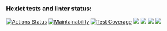 ### Hexlet tests and linter status:
[![Actions Status](https://github.com/prof-chernish/java-project-lvl1/workflows/hexlet-check/badge.svg)](https://github.com/prof-chernish/java-project-lvl1/actions)
[![Maintainability](https://api.codeclimate.com/v1/badges/37864fabefef0581afa0/maintainability)](https://codeclimate.com/github/prof-chernish/java-project-lvl1/maintainability)
[![Test Coverage](https://api.codeclimate.com/v1/badges/37864fabefef0581afa0/test_coverage)](https://codeclimate.com/github/prof-chernish/java-project-lvl1/test_coverage)
<a href="https://asciinema.org/a/lq5kaJ3H9ZAG5mYFPY0X2UlnY" target="_blank"><img src="https://asciinema.org/a/lq5kaJ3H9ZAG5mYFPY0X2UlnY.svg" /></a>
<a href="https://asciinema.org/a/ql3SFzVcndHvUVabaTXCJVf9W" target="_blank"><img src="https://asciinema.org/a/ql3SFzVcndHvUVabaTXCJVf9W.svg" /></a>
<a href="https://asciinema.org/a/pgNCblPczl5dTvvWA9hKd5WMD" target="_blank"><img src="https://asciinema.org/a/pgNCblPczl5dTvvWA9hKd5WMD.svg" /></a>
<a href="https://asciinema.org/a/5evfJo6jcW8ki628eOOisc5BN" target="_blank"><img src="https://asciinema.org/a/5evfJo6jcW8ki628eOOisc5BN.svg" /></a>